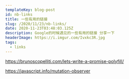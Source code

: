 ```yaml
---
templateKey: blog-post
id: nb-links
title: 一些有用的链接
slug: /2020/11/23/nb-links/
date: 2020-11-23T03:48:03.125Z
description: Google的时候遇见的一些有用的链接 分享一下
headerImage: https://i.imgur.com/Ivxkc3R.jpg
tags:
  - links
---
```

https://brunoscopelliti.com/lets-write-a-promise-polyfill/

https://javascript.info/mutation-observer

